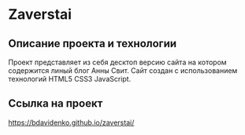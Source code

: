 # Zaverstai

## Описание проекта и технологии
Проект представляет из себя десктоп версию сайта на котором содержится линый блог Анны Свит. Сайт создан с использованием технологий HTML5 CSS3 JavaScript.

## Ссылка на проект
https://bdavidenko.github.io/zaverstai/
